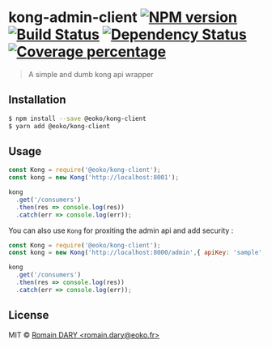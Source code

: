 # kong-admin-client [![NPM version][npm-image]][npm-url] [![Build Status][travis-image]][travis-url] [![Dependency Status][daviddm-image]][daviddm-url] [![Coverage percentage][coveralls-image]][coveralls-url]
> A simple and dumb kong api wrapper

## Installation

```sh
$ npm install --save @eoko/kong-client
$ yarn add @eoko/kong-client
```

## Usage

```js
const Kong = require('@eoko/kong-client');
const kong = new Kong('http://localhost:8001');

kong
  .get('/consumers')
  .then(res => console.log(res))
  .catch(err => console.log(err));
```

You can also use `Kong` for proxiting the admin api and add security :

```js
const Kong = require('@eoko/kong-client');
const kong = new Kong('http://localhost:8000/admin',{ apiKey: 'sample', apiKeyName : 'apikey' });

kong
  .get('/consumers')
  .then(res => console.log(res))
  .catch(err => console.log(err));
```

## License

MIT © [Romain DARY &lt;romain.dary@eoko.fr&gt;](http://eoko.fr)


[npm-image]: https://badge.fury.io/js/kong-admin-client.svg
[npm-url]: https://npmjs.org/package/kong-admin-client
[travis-image]: https://travis-ci.org/iam-merlin/kong-admin-client.svg?branch=master
[travis-url]: https://travis-ci.org/iam-merlin/kong-admin-client
[daviddm-image]: https://david-dm.org/iam-merlin/kong-admin-client.svg?theme=shields.io
[daviddm-url]: https://david-dm.org/iam-merlin/kong-admin-client
[coveralls-image]: https://coveralls.io/repos/iam-merlin/kong-admin-client/badge.svg
[coveralls-url]: https://coveralls.io/r/iam-merlin/kong-admin-client
